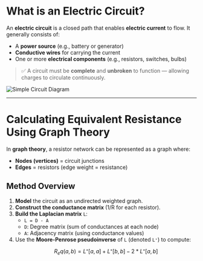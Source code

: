 # What is an Electric Circuit?

An **electric circuit** is a closed path that enables **electric current** to flow. It generally consists of:

- A **power source** (e.g., battery or generator)
- **Conductive wires** for carrying the current
- One or more **electrical components** (e.g., resistors, switches, bulbs)

> ✅ A circuit must be **complete** and **unbroken** to function — allowing charges to circulate continuously.

![Simple Circuit Diagram](./Pictures/simple_circuit_diagram.png)

---

# Calculating Equivalent Resistance Using Graph Theory

In **graph theory**, a resistor network can be represented as a graph where:

- **Nodes (vertices)** = circuit junctions
- **Edges** = resistors (edge weight = resistance)

## Method Overview

1. **Model** the circuit as an undirected weighted graph.
2. **Construct the conductance matrix** (1/R for each resistor).
3. **Build the Laplacian matrix** `L`:
   - `L = D - A`
   - `D`: Degree matrix (sum of conductances at each node)
   - `A`: Adjacency matrix (using conductance values)
4. Use the **Moore-Penrose pseudoinverse** of `L` (denoted `L⁺`) to compute:
   ```math
   R_eq(a, b) = L⁺[a,a] + L⁺[b,b] - 2 * L⁺[a,b]
